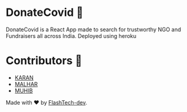 # DonateCovid :1st_place_medal:
 DonateCovid is a React App made to search for trustworthy NGO and Fundraisers all across India. Deployed using heroku

# Contributors :construction_worker:

* [KARAN](https://github.com/FlashTech-dev)
* [MALHAR](https://github.com/Malhar37)
* [MUHIB](https://github.com/Muhib007dev)


Made with :heart: by [FlashTech-dev](https://github.com/FlashTech-dev).
